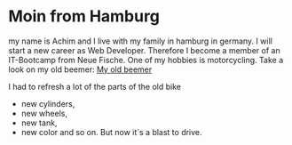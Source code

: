 # Moin from Hamburg
my name is Achim and I live with my family in hamburg in germany. I will start a new career as Web Developer. Therefore I become a member of an IT-Bootcamp from Neue Fische. One of my hobbies is motorcycling. Take a look on my old beemer: [My old beemer](https://s1.cdn.autoevolution.com/images/moto_gallery/BMW-R-60-7-10883_2.jpg)

I had to refresh a lot of the parts of the old bike
- new cylinders,
- new wheels,
- new tank,
- new color
  and so on. But now it´s a blast to drive.
